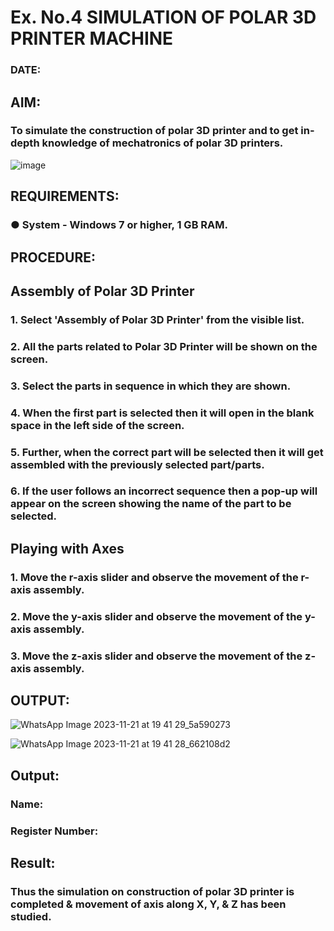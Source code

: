 # Ex. No.4 SIMULATION OF POLAR 3D PRINTER MACHINE

### DATE: 

## AIM:
### To simulate the construction of polar 3D printer and to get in-depth knowledge of mechatronics of polar 3D printers.

![image](https://github.com/Sellakumar1987/Ex.-No.-4---SIMULATION-OF-POLAR-3D-PRINTER-MACHINE/assets/113594316/b551f195-9877-49a2-99bb-a9efcfb3381a)

## REQUIREMENTS:
### ●	System - Windows 7 or higher, 1 GB RAM.

## PROCEDURE:

## Assembly of Polar 3D Printer
### 1.	Select 'Assembly of Polar 3D Printer' from the visible list.
### 2.	All the parts related to Polar 3D Printer will be shown on the screen.
### 3.	Select the parts in sequence in which they are shown.
### 4.	When the first part is selected then it will open in the blank space in the left side of the screen.
### 5.	Further, when the correct part will be selected then it will get assembled with the previously selected part/parts.
### 6.	If the user follows an incorrect sequence then a pop-up will appear on the screen showing the name of the part to be selected.

## Playing with Axes
### 1.	Move the r-axis slider and observe the movement of the r-axis assembly.
### 2.	Move the y-axis slider and observe the movement of the y-axis assembly.
### 3.	Move the z-axis slider and observe the movement of the z-axis assembly.

## OUTPUT:
![WhatsApp Image 2023-11-21 at 19 41 29_5a590273](https://github.com/srishanth2006/Ex.-No.-4---SIMULATION-OF-POLAR-3D-PRINTER-MACHINE/assets/150319470/155ccc97-b435-4f19-ad8d-0fa87ab0b301)

![WhatsApp Image 2023-11-21 at 19 41 28_662108d2](https://github.com/srishanth2006/Ex.-No.-4---SIMULATION-OF-POLAR-3D-PRINTER-MACHINE/assets/150319470/26c41736-1d6d-4c17-8ce2-0309542e82cc)



## Output:

### Name:
### Register Number:

## Result: 
### Thus the simulation on construction of polar 3D printer is completed & movement of axis along X, Y, & Z has been studied.
